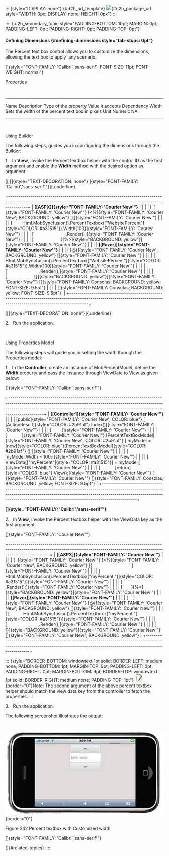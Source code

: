 ::: {style="DISPLAY: none"}
[](ms-xhelp:///?Id=d2h_url_template){#d2h_url_template} ![](!package_url!){#d2h_package_url style="WIDTH: 0px; DISPLAY: none; HEIGHT: 0px"}
:::

:::: {.d2h_secondary_topic style="PADDING-BOTTOM: 10pt; MARGIN: 0pt; PADDING-LEFT: 0pt; PADDING-RIGHT: 0pt; PADDING-TOP: 0pt"}
#### Defining Dimensions {#defining-dimensions style="tab-stops: 0pt"}

The Percent text box control allows you to customize the dimensions, allowing the text box to apply  any scenario.

[]{style="FONT-FAMILY: 'Calibri','sans-serif'; FONT-SIZE: 11pt; FONT-WEIGHT: normal"} 

Properties

 

  ------- -------------------------------------------------- ---------------------- ------------------ ------------
  Name    Description                                        Type of the property   Value it accepts   Dependency
  Width   Sets the width of the percent text box in pixels   Unit                   Numeric            NA
  ------- -------------------------------------------------- ---------------------- ------------------ ------------

 

Using Builder

The following steps, guides you in configuring the dimensions through the Builder:

1.   In **View**, invoke the Percent textbox helper with the control ID as the first argument and enable the **Width** method with the desired option as argument.

[[ []{style="TEXT-DECORATION: none"} ]{style="FONT-FAMILY: 'Calibri','sans-serif'"}]{.underline}  

+---------------------------------------------------------------------------------------------------------------------------------------------------------------------+
| **[\[ASPX\]]{style="FONT-FAMILY: 'Courier New'"}**                                                                                                                  |
|                                                                                                                                                                     |
| [  ]{style="FONT-FAMILY: 'Courier New'"} [\<%]{style="FONT-FAMILY: 'Courier New'; BACKGROUND: yellow"} [{]{style="FONT-FAMILY: 'Courier New'"}                      |
|                                                                                                                                                                     |
| [        Html.MobSyncfusion().PercentTextbox([\"WebsitePercent\"]{style="COLOR: #a31515"}).Width(100)]{style="FONT-FAMILY: 'Courier New'"}                          |
|                                                                                                                                                                     |
| [                          .Render();]{style="FONT-FAMILY: 'Courier New'"}                                                                                          |
|                                                                                                                                                                     |
| [                      }[%\>]{style="BACKGROUND: yellow"}]{style="FONT-FAMILY: 'Courier New'"}                                                                      |
|                                                                                                                                                                     |
| **[\[Razor\]]{style="FONT-FAMILY: 'Courier New'"}**                                                                                                                 |
|                                                                                                                                                                     |
| [\@{]{style="FONT-FAMILY: 'Courier New'; BACKGROUND: yellow"} []{style="FONT-FAMILY: 'Courier New'"}                                                                |
|                                                                                                                                                                     |
| [     Html.MobSyncfusion().PercentTextbox([\"WebsitePercent\"]{style="COLOR: #a31515"}).Width(100)]{style="FONT-FAMILY: 'Courier New'"}                             |
|                                                                                                                                                                     |
| [                          .Render();]{style="FONT-FAMILY: 'Courier New'"}                                                                                          |
|                                                                                                                                                                     |
| [                      [}]{style="BACKGROUND: yellow"}]{style="FONT-FAMILY: 'Courier New'"} []{style="FONT-FAMILY: Consolas; BACKGROUND: yellow; FONT-SIZE: 9.5pt"} |
|                                                                                                                                                                     |
| []{style="FONT-FAMILY: Consolas; BACKGROUND: yellow; FONT-SIZE: 9.5pt"}                                                                                             |
+---------------------------------------------------------------------------------------------------------------------------------------------------------------------+

[[]{style="TEXT-DECORATION: none"}]{.underline}  

2.   Run the application.

 

Using Properties Model

The following steps will guide you in setting the width through the Properties model:

1.   In the **Controller**, create an instance of MobPercentModel, define the **Width** property and pass the instance through ViewData to View as given below:

[]{style="FONT-FAMILY: 'Calibri','sans-serif'"} 

+-----------------------------------------------------------------------------------------------------------------------------------------------------------------------------------------------------------------------------------------------------------+
| **[\[Controller\]]{style="FONT-FAMILY: 'Courier New'"}**                                                                                                                                                                                                  |
|                                                                                                                                                                                                                                                           |
| [public]{style="FONT-FAMILY: 'Courier New'; COLOR: blue"} [ [ActionResult]{style="COLOR: #2b91af"} Index()]{style="FONT-FAMILY: 'Courier New'"}                                                                                                           |
|                                                                                                                                                                                                                                                           |
| [        {]{style="FONT-FAMILY: 'Courier New'"}                                                                                                                                                                                                           |
|                                                                                                                                                                                                                                                           |
| [            ]{style="FONT-FAMILY: 'Courier New'"} [PercentTextBoxModel]{style="FONT-FAMILY: 'Courier New'; COLOR: #2b91af"} [ myModel = [new]{style="COLOR: blue"}[PercentTextBoxModel]{style="COLOR: #2b91af"} ();]{style="FONT-FAMILY: 'Courier New'"} |
|                                                                                                                                                                                                                                                           |
| [            myModel.Width = 100;]{style="FONT-FAMILY: 'Courier New'"}                                                                                                                                                                                    |
|                                                                                                                                                                                                                                                           |
| [            ViewData\[[\"myPercent\"]{style="COLOR: #a31515"}\] = myModel;]{style="FONT-FAMILY: 'Courier New'"}                                                                                                                                          |
|                                                                                                                                                                                                                                                           |
| [            [return]{style="COLOR: blue"} View();]{style="FONT-FAMILY: 'Courier New'"} [        }]{style="FONT-FAMILY: 'Courier New'"} []{style="FONT-FAMILY: Consolas; BACKGROUND: yellow; FONT-SIZE: 9.5pt"}                                           |
+-----------------------------------------------------------------------------------------------------------------------------------------------------------------------------------------------------------------------------------------------------------+

**[]{style="FONT-FAMILY: 'Calibri','sans-serif'"}**  

2.   In **View**, invoke the Percent textbox helper with the ViewData key as the first argument.

[]{style="FONT-FAMILY: 'Courier New'"} 

+--------------------------------------------------------------------------------------------------------------------------------------------------------------------------------+
| **[\[ASPX\]]{style="FONT-FAMILY: 'Courier New'"}**                                                                                                                             |
|                                                                                                                                                                                |
| [  ]{style="FONT-FAMILY: 'Courier New'"} [\<%]{style="FONT-FAMILY: 'Courier New'; BACKGROUND: yellow"} [{                                ]{style="FONT-FAMILY: 'Courier New'"} |
|                                                                                                                                                                                |
| [    Html.MobSyncfusion().PercentTextbox([\"myPercent \")]{style="COLOR: #a31515"}]{style="FONT-FAMILY: 'Courier New'"}                                                        |
|                                                                                                                                                                                |
| [                          .Render();]{style="FONT-FAMILY: 'Courier New'"}                                                                                                     |
|                                                                                                                                                                                |
| [       }[%\>]{style="BACKGROUND: yellow"}]{style="FONT-FAMILY: 'Courier New'"}                                                                                                |
|                                                                                                                                                                                |
| **[\[Razor\]]{style="FONT-FAMILY: 'Courier New'"}**                                                                                                                            |
|                                                                                                                                                                                |
| [    ]{style="FONT-FAMILY: 'Courier New'"} [\@{]{style="FONT-FAMILY: 'Courier New'; BACKGROUND: yellow"} []{style="FONT-FAMILY: 'Courier New'"}                                |
|                                                                                                                                                                                |
| [           Html.MobSyncfusion().PercentTextbox ([\"myPercent \"]{style="COLOR: #a31515"})]{style="FONT-FAMILY: 'Courier New'"}                                                |
|                                                                                                                                                                                |
| [                          .Render();]{style="FONT-FAMILY: 'Courier New'"}                                                                                                     |
|                                                                                                                                                                                |
| [       [}]{style="BACKGROUND: yellow"}]{style="FONT-FAMILY: 'Courier New'"} []{style="FONT-FAMILY: 'Courier New'; BACKGROUND: yellow"}                                        |
+--------------------------------------------------------------------------------------------------------------------------------------------------------------------------------+

::: {style="BORDER-BOTTOM: windowtext 1pt solid; BORDER-LEFT: medium none; PADDING-BOTTOM: 1pt; MARGIN-TOP: 9pt; PADDING-LEFT: 0pt; PADDING-RIGHT: 0pt; MARGIN-BOTTOM: 9pt; BORDER-TOP: windowtext 1pt solid; BORDER-RIGHT: medium none; PADDING-TOP: 1pt"}
![](ImagesExt/image103_4.jpg){border="0"}Note: The second argument of the above percent textbox helper should match the view data key from the controller to fetch the properties.
:::

3.   Run the application.

The following screenshot illustrates the output:

 

![](ImagesExt/image103_166.jpg){border="0"}

Figure 242 Percent textbox with Customized width

[]{style="FONT-FAMILY: 'Calibri','sans-serif'"} 

[]{#related-topics}
::::
